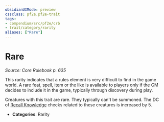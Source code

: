 ```yaml
---
obsidianUIMode: preview
cssclass: pf2e,pf2e-trait
tags:
- compendium/src/pf2e/crb
- trait/category/rarity
aliases: ["Rare"]
---
```

# Rare  
*Source: Core Rulebook p. 635*  

This rarity indicates that a rules element is very difficult to find in the game world. A rare feat, spell, item or the like is available to players only if the GM decides to include it in the game, typically through discovery during play.

Creatures with this trait are rare. They typically can't be summoned. The DC of [Recall Knowledge](/rules/actions/recall-knowledge.md) checks related to these creatures is increased by 5.

- **Categories**: Rarity